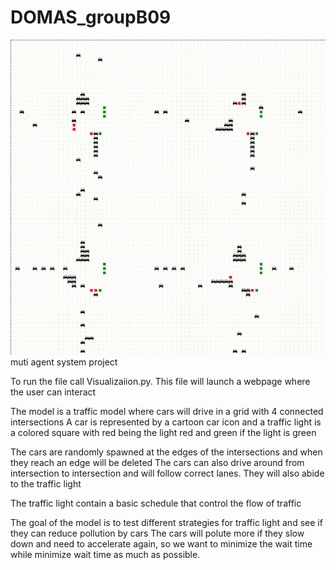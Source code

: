 # DOMAS_groupB09
![Gif of environment](intersection.gif)
muti agent system project

To run the file call Visualizaiion.py. This file will launch a webpage where the user can interact

The model is a traffic model where cars will drive in a grid with 4 connected intersections
A car is represented by a cartoon car icon and a traffic light is a colored square with red being the light red and green if the light is green

The cars are randomly spawned at the edges of the intersections and when they reach an edge will be deleted
The cars can also drive around from intersection to intersection and will follow correct lanes. They will also abide to the traffic light

The traffic light contain a basic schedule that control the flow of traffic

The goal of the model is to test different strategies for traffic light and see if they can reduce pollution by cars
The cars will polute more if they slow down and need to accelerate again, so we want to minimize the wait time while minimize wait time as much as possible.
